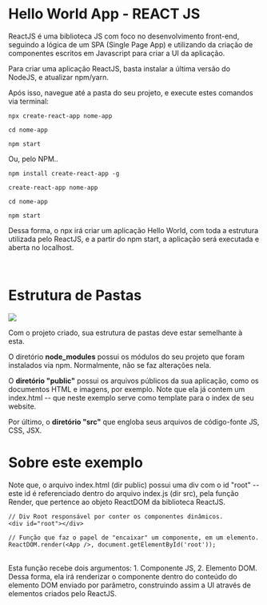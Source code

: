 # Hello World App - REACT JS

ReactJS é uma biblioteca JS com foco no desenvolvimento front-end, seguindo a lógica de um SPA (Single Page App) e utilizando da criação de componentes escritos em Javascript para criar a UI da aplicação. 

Para criar uma aplicação ReactJS, basta instalar a última versão do NodeJS, e atualizar npm/yarn.

Após isso, navegue até a pasta do seu projeto, e execute estes comandos via terminal:
 
```
npx create-react-app nome-app

cd nome-app

npm start
```

Ou, pelo NPM..

```
npm install create-react-app -g

create-react-app nome-app

cd nome-app

npm start
```

Dessa forma, o npx irá criar um aplicação Hello World, com toda a estrutura utilizada pelo ReactJS, e a partir do npm start, a aplicação será executada e aberta no localhost.

<br/>

# Estrutura de Pastas

<img src="https://i.imgur.com/FpocJil.png" />

Com o projeto criado, sua estrutura de pastas deve estar semelhante à esta.
<br/>

O diretório **node_modules** possui os módulos do seu projeto que foram instalados via npm. Normalmente, não se faz alterações nela.
<br/>

O **diretório "public"** possui os arquivos públicos da sua aplicação, como os documentos HTML e imagens, por exemplo. Note que ela já contem um index.html -- que neste exemplo serve como template para o index de seu website. 
<br/>

Por último, o **diretório "src"** que engloba seus arquivos de código-fonte JS, CSS, JSX.


# Sobre este exemplo

Note que, o arquivo index.html (dir public) possui uma div com o id "root" -- este id é referenciado dentro do arquivo index.js (dir src), pela função Render, que pertence ao objeto ReactDOM da biblioteca ReactJS. 
<br/>


```
// Div Root responsável por conter os componentes dinâmicos.
<div id="root"></div>

// Função que faz o papel de "encaixar" um componente, em um elemento.
ReactDOM.render(<App />, document.getElementById('root'));
```

<br/>
Esta função recebe dois argumentos: 1. Componente JS, 2. Elemento DOM. Dessa forma, ela irá renderizar o componente dentro do conteúdo do elemento DOM enviado por parâmetro, construindo assim a UI através de elementos criados pelo ReactJS.

<br/>


